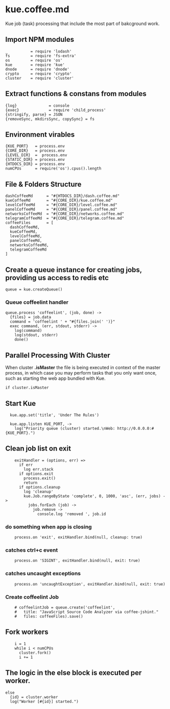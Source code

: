 # kue.coffee.md

Kue job (task) processing that include the most part of bakcground work.

## Import NPM modules

    _          = require 'lodash'
    fs         = require 'fs-extra'
    os         = require 'os'
    kue        = require 'kue'
    dnode      = require 'dnode'
    crypto     = require 'crypto'
    cluster    = require 'cluster'

## Extract functions & constans from modules

    {log}              = console
    {exec}             = require 'child_process'
    {stringify, parse} = JSON
    {removeSync, mkdirsSync, copySync} = fs

## Environment virables


    {KUE_PORT}   = process.env
    {CORE_DIR}   = process.env
    {LEVEL_DIR}  =  process.env
    {STATIC_DIR} = process.env
    {HTDOCS_DIR} = process.env
    numCPUs      = require('os').cpus().length

## File & Folders Structure

    dashCoffeeMd      = "#{HTDOCS_DIR}/dash.coffee.md"
    kueCoffeeMd       = "#{CORE_DIR}/kue.coffee.md"
    levelCoffeeMd     = "#{CORE_DIR}/level.coffee.md"
    panelCoffeeMd     = "#{CORE_DIR}/panel.coffee.md"
    networksCoffeeMd  = "#{CORE_DIR}/networks.coffee.md"
    telegramCoffeeMd  = "#{CORE_DIR}/telegram.coffee.md"
    coffeeFiles       = [
      dashCoffeeMd,
      kueCoffeeMd,
      levelCoffeeMd,
      panelCoffeeMd,
      networksCoffeeMd,
      telegramCoffeeMd
    ]

## Create a queue instance for creating jobs, providing us access to redis etc

    queue = kue.createQueue()

### Queue **coffeelint** handler

    queue.process 'coffeelint', (job, done) ->
      {files} = job.data
      command = 'coffeelint ' + "#{files.join(' ')}"
      exec command, (err, stdout, stderr) ->
        log(command)
        log(stdout, stderr)
        done()

## Parallel Processing With Cluster

When cluster **.isMaster** the file is being executed in context of the master
process, in which case you may perform tasks that you only want once, such
as starting the web app bundled with Kue.

    if cluster.isMaster

## Start Kue

      kue.app.set('title', 'Under The Rules')

      kue.app.listen KUE_PORT, ->
        log("Priority queue (cluster) started.\nWeb: http://0.0.0.0:#{KUE_PORT}.")

## **Clean** job list on exit

        exitHandler = (options, err) =>
          if err
            log err.stack
          if options.exit
            process.exit()
            return
          if options.cleanup
            log 'cleanup'
            kue.Job.rangeByState 'complete', 0, 1000, 'asc', (err, jobs) ->
              jobs.forEach (job) ->
                job.remove ->
                  console.log 'removed ', job.id

### **do something when app is closing**

        process.on 'exit', exitHandler.bind(null, cleanup: true)

### **catches ctrl+c event**

        process.on 'SIGINT', exitHandler.bind(null, exit: true)

### **catches uncaught exceptions**

        process.on 'uncaughtException', exitHandler.bind(null, exit: true)

### Create **coffeelint** Job

        # coffeelintJob = queue.create('coffeelint',
        #   title: "JavaScript Source Code Analyzer via coffee-jshint."
        #   files: coffeeFiles).save()

## Fork workers

        i = 1
        while i < numCPUs
          cluster.fork()
          i += 1

## The logic in the else block is executed **per worker**.

    else
      {id} = cluster.worker
      log("Worker [#{id}] started.")
